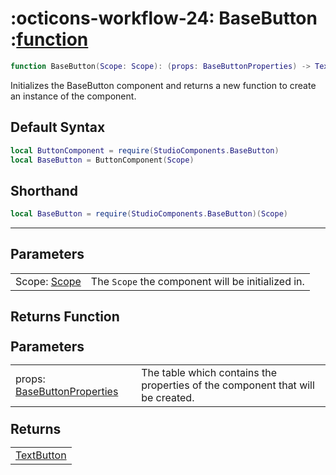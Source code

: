 <h1 class="api-header" markdown>
    <span class="api-icon" markdown>:octicons-workflow-24:</span>
    <span class="api-title">BaseButton</span>
    <span class="api-type">:</span><a href="https://create.roblox.com/docs/luau/functions" class="api-type">function</a>
</h1>

```lua
function BaseButton(Scope: Scope): (props: BaseButtonProperties) -> TextButton
```
Initializes the BaseButton component and returns a new function to create an instance of the component.

## Default Syntax

```lua
local ButtonComponent = require(StudioComponents.BaseButton)
local BaseButton = ButtonComponent(Scope)
```

## Shorthand

```lua
local BaseButton = require(StudioComponents.BaseButton)(Scope)
```

-----

## Parameters
<span markdown>
    <div class="md-typeset__table">
        <table>
            <tbody>
                <tr>
                    <td class="api-param-highlight">Scope: <a href="">Scope</a></td>
                    <td>The <code>Scope</code> the component will be initialized in.</td>
                </tr>
            </tbody>
        </table>
    </div>
</span>

## Returns Function
<span markdown>
    <div class="md-typeset__table" id="api-returns-function-table">
        <h2 style="margin: 1.1em 0 .64em">Parameters</h2>
        <table>
            <tbody>
                <tr>
                    <td class="api-param-highlight">props: <a href="">BaseButtonProperties</a></td>
                    <td>The table which contains the properties of the component that will be created.</td>
                </tr>
            </tbody>
        </table>
        <h2 style="margin: 1.1em 0 .64em">Returns</h2>
        <table>
            <tbody>
                <tr>
                    <td class="api-return-box"><a href="https://create.roblox.com/docs/reference/engine/classes/TextButton">TextButton</a></td>
                </tr>
            </tbody>
        </table>
    </div>
</div>